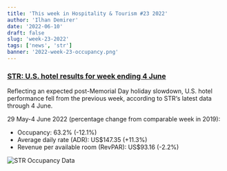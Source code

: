 ```yaml
---
title: 'This week in Hospitality & Tourism #23 2022'
author: 'Ilhan Demirer'
date: '2022-06-10'
draft: false
slug: 'week-23-2022'
tags: ['news', 'str']
banner: '2022-week-23-occupancy.png'
---
```


### [STR: U.S. hotel results for week ending 4 June](https://str.com/press-release/str-us-hotel-results-week-ending-4-june)

Reflecting an expected post-Memorial Day holiday slowdown, U.S. hotel performance fell from the previous week, according to STR‘s latest data through 4 June.

29 May-4 June 2022 (percentage change from comparable week in 2019):

- Occupancy: 63.2% (-12.1%)
- Average daily rate (ADR): US$147.35 (+11.3%)
- Revenue per available room (RevPAR): US$93.16 (-2.2%)

![STR Occupancy Data](/images/blogimages/2022-week-23-occupancy.png)
